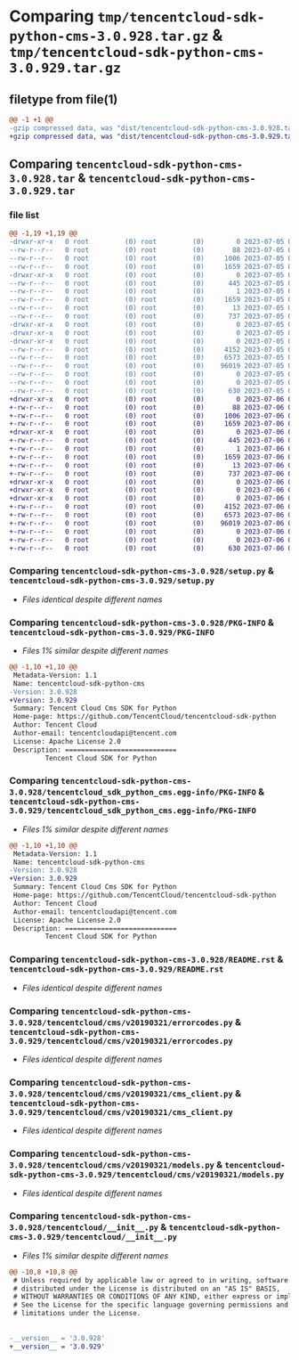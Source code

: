 # Comparing `tmp/tencentcloud-sdk-python-cms-3.0.928.tar.gz` & `tmp/tencentcloud-sdk-python-cms-3.0.929.tar.gz`

## filetype from file(1)

```diff
@@ -1 +1 @@
-gzip compressed data, was "dist/tencentcloud-sdk-python-cms-3.0.928.tar", last modified: Wed Jul  5 00:22:59 2023, max compression
+gzip compressed data, was "dist/tencentcloud-sdk-python-cms-3.0.929.tar", last modified: Thu Jul  6 00:23:12 2023, max compression
```

## Comparing `tencentcloud-sdk-python-cms-3.0.928.tar` & `tencentcloud-sdk-python-cms-3.0.929.tar`

### file list

```diff
@@ -1,19 +1,19 @@
-drwxr-xr-x   0 root         (0) root         (0)        0 2023-07-05 00:22:59.000000 tencentcloud-sdk-python-cms-3.0.928/
--rw-r--r--   0 root         (0) root         (0)       88 2023-07-05 00:22:59.000000 tencentcloud-sdk-python-cms-3.0.928/setup.cfg
--rw-r--r--   0 root         (0) root         (0)     1006 2023-07-05 00:22:59.000000 tencentcloud-sdk-python-cms-3.0.928/setup.py
--rw-r--r--   0 root         (0) root         (0)     1659 2023-07-05 00:22:59.000000 tencentcloud-sdk-python-cms-3.0.928/PKG-INFO
-drwxr-xr-x   0 root         (0) root         (0)        0 2023-07-05 00:22:59.000000 tencentcloud-sdk-python-cms-3.0.928/tencentcloud_sdk_python_cms.egg-info/
--rw-r--r--   0 root         (0) root         (0)      445 2023-07-05 00:22:59.000000 tencentcloud-sdk-python-cms-3.0.928/tencentcloud_sdk_python_cms.egg-info/SOURCES.txt
--rw-r--r--   0 root         (0) root         (0)        1 2023-07-05 00:22:59.000000 tencentcloud-sdk-python-cms-3.0.928/tencentcloud_sdk_python_cms.egg-info/dependency_links.txt
--rw-r--r--   0 root         (0) root         (0)     1659 2023-07-05 00:22:59.000000 tencentcloud-sdk-python-cms-3.0.928/tencentcloud_sdk_python_cms.egg-info/PKG-INFO
--rw-r--r--   0 root         (0) root         (0)       13 2023-07-05 00:22:59.000000 tencentcloud-sdk-python-cms-3.0.928/tencentcloud_sdk_python_cms.egg-info/top_level.txt
--rw-r--r--   0 root         (0) root         (0)      737 2023-07-05 00:22:59.000000 tencentcloud-sdk-python-cms-3.0.928/README.rst
-drwxr-xr-x   0 root         (0) root         (0)        0 2023-07-05 00:22:59.000000 tencentcloud-sdk-python-cms-3.0.928/tencentcloud/
-drwxr-xr-x   0 root         (0) root         (0)        0 2023-07-05 00:22:59.000000 tencentcloud-sdk-python-cms-3.0.928/tencentcloud/cms/
-drwxr-xr-x   0 root         (0) root         (0)        0 2023-07-05 00:22:59.000000 tencentcloud-sdk-python-cms-3.0.928/tencentcloud/cms/v20190321/
--rw-r--r--   0 root         (0) root         (0)     4152 2023-07-05 00:22:59.000000 tencentcloud-sdk-python-cms-3.0.928/tencentcloud/cms/v20190321/errorcodes.py
--rw-r--r--   0 root         (0) root         (0)     6573 2023-07-05 00:22:59.000000 tencentcloud-sdk-python-cms-3.0.928/tencentcloud/cms/v20190321/cms_client.py
--rw-r--r--   0 root         (0) root         (0)    96019 2023-07-05 00:22:59.000000 tencentcloud-sdk-python-cms-3.0.928/tencentcloud/cms/v20190321/models.py
--rw-r--r--   0 root         (0) root         (0)        0 2023-07-05 00:22:59.000000 tencentcloud-sdk-python-cms-3.0.928/tencentcloud/cms/v20190321/__init__.py
--rw-r--r--   0 root         (0) root         (0)        0 2023-07-05 00:22:59.000000 tencentcloud-sdk-python-cms-3.0.928/tencentcloud/cms/__init__.py
--rw-r--r--   0 root         (0) root         (0)      630 2023-07-05 00:22:59.000000 tencentcloud-sdk-python-cms-3.0.928/tencentcloud/__init__.py
+drwxr-xr-x   0 root         (0) root         (0)        0 2023-07-06 00:23:12.000000 tencentcloud-sdk-python-cms-3.0.929/
+-rw-r--r--   0 root         (0) root         (0)       88 2023-07-06 00:23:12.000000 tencentcloud-sdk-python-cms-3.0.929/setup.cfg
+-rw-r--r--   0 root         (0) root         (0)     1006 2023-07-06 00:23:12.000000 tencentcloud-sdk-python-cms-3.0.929/setup.py
+-rw-r--r--   0 root         (0) root         (0)     1659 2023-07-06 00:23:12.000000 tencentcloud-sdk-python-cms-3.0.929/PKG-INFO
+drwxr-xr-x   0 root         (0) root         (0)        0 2023-07-06 00:23:12.000000 tencentcloud-sdk-python-cms-3.0.929/tencentcloud_sdk_python_cms.egg-info/
+-rw-r--r--   0 root         (0) root         (0)      445 2023-07-06 00:23:12.000000 tencentcloud-sdk-python-cms-3.0.929/tencentcloud_sdk_python_cms.egg-info/SOURCES.txt
+-rw-r--r--   0 root         (0) root         (0)        1 2023-07-06 00:23:12.000000 tencentcloud-sdk-python-cms-3.0.929/tencentcloud_sdk_python_cms.egg-info/dependency_links.txt
+-rw-r--r--   0 root         (0) root         (0)     1659 2023-07-06 00:23:12.000000 tencentcloud-sdk-python-cms-3.0.929/tencentcloud_sdk_python_cms.egg-info/PKG-INFO
+-rw-r--r--   0 root         (0) root         (0)       13 2023-07-06 00:23:12.000000 tencentcloud-sdk-python-cms-3.0.929/tencentcloud_sdk_python_cms.egg-info/top_level.txt
+-rw-r--r--   0 root         (0) root         (0)      737 2023-07-06 00:23:12.000000 tencentcloud-sdk-python-cms-3.0.929/README.rst
+drwxr-xr-x   0 root         (0) root         (0)        0 2023-07-06 00:23:12.000000 tencentcloud-sdk-python-cms-3.0.929/tencentcloud/
+drwxr-xr-x   0 root         (0) root         (0)        0 2023-07-06 00:23:12.000000 tencentcloud-sdk-python-cms-3.0.929/tencentcloud/cms/
+drwxr-xr-x   0 root         (0) root         (0)        0 2023-07-06 00:23:12.000000 tencentcloud-sdk-python-cms-3.0.929/tencentcloud/cms/v20190321/
+-rw-r--r--   0 root         (0) root         (0)     4152 2023-07-06 00:23:12.000000 tencentcloud-sdk-python-cms-3.0.929/tencentcloud/cms/v20190321/errorcodes.py
+-rw-r--r--   0 root         (0) root         (0)     6573 2023-07-06 00:23:12.000000 tencentcloud-sdk-python-cms-3.0.929/tencentcloud/cms/v20190321/cms_client.py
+-rw-r--r--   0 root         (0) root         (0)    96019 2023-07-06 00:23:12.000000 tencentcloud-sdk-python-cms-3.0.929/tencentcloud/cms/v20190321/models.py
+-rw-r--r--   0 root         (0) root         (0)        0 2023-07-06 00:23:12.000000 tencentcloud-sdk-python-cms-3.0.929/tencentcloud/cms/v20190321/__init__.py
+-rw-r--r--   0 root         (0) root         (0)        0 2023-07-06 00:23:12.000000 tencentcloud-sdk-python-cms-3.0.929/tencentcloud/cms/__init__.py
+-rw-r--r--   0 root         (0) root         (0)      630 2023-07-06 00:23:12.000000 tencentcloud-sdk-python-cms-3.0.929/tencentcloud/__init__.py
```

### Comparing `tencentcloud-sdk-python-cms-3.0.928/setup.py` & `tencentcloud-sdk-python-cms-3.0.929/setup.py`

 * *Files identical despite different names*

### Comparing `tencentcloud-sdk-python-cms-3.0.928/PKG-INFO` & `tencentcloud-sdk-python-cms-3.0.929/PKG-INFO`

 * *Files 1% similar despite different names*

```diff
@@ -1,10 +1,10 @@
 Metadata-Version: 1.1
 Name: tencentcloud-sdk-python-cms
-Version: 3.0.928
+Version: 3.0.929
 Summary: Tencent Cloud Cms SDK for Python
 Home-page: https://github.com/TencentCloud/tencentcloud-sdk-python
 Author: Tencent Cloud
 Author-email: tencentcloudapi@tencent.com
 License: Apache License 2.0
 Description: ============================
         Tencent Cloud SDK for Python
```

### Comparing `tencentcloud-sdk-python-cms-3.0.928/tencentcloud_sdk_python_cms.egg-info/PKG-INFO` & `tencentcloud-sdk-python-cms-3.0.929/tencentcloud_sdk_python_cms.egg-info/PKG-INFO`

 * *Files 1% similar despite different names*

```diff
@@ -1,10 +1,10 @@
 Metadata-Version: 1.1
 Name: tencentcloud-sdk-python-cms
-Version: 3.0.928
+Version: 3.0.929
 Summary: Tencent Cloud Cms SDK for Python
 Home-page: https://github.com/TencentCloud/tencentcloud-sdk-python
 Author: Tencent Cloud
 Author-email: tencentcloudapi@tencent.com
 License: Apache License 2.0
 Description: ============================
         Tencent Cloud SDK for Python
```

### Comparing `tencentcloud-sdk-python-cms-3.0.928/README.rst` & `tencentcloud-sdk-python-cms-3.0.929/README.rst`

 * *Files identical despite different names*

### Comparing `tencentcloud-sdk-python-cms-3.0.928/tencentcloud/cms/v20190321/errorcodes.py` & `tencentcloud-sdk-python-cms-3.0.929/tencentcloud/cms/v20190321/errorcodes.py`

 * *Files identical despite different names*

### Comparing `tencentcloud-sdk-python-cms-3.0.928/tencentcloud/cms/v20190321/cms_client.py` & `tencentcloud-sdk-python-cms-3.0.929/tencentcloud/cms/v20190321/cms_client.py`

 * *Files identical despite different names*

### Comparing `tencentcloud-sdk-python-cms-3.0.928/tencentcloud/cms/v20190321/models.py` & `tencentcloud-sdk-python-cms-3.0.929/tencentcloud/cms/v20190321/models.py`

 * *Files identical despite different names*

### Comparing `tencentcloud-sdk-python-cms-3.0.928/tencentcloud/__init__.py` & `tencentcloud-sdk-python-cms-3.0.929/tencentcloud/__init__.py`

 * *Files 1% similar despite different names*

```diff
@@ -10,8 +10,8 @@
 # Unless required by applicable law or agreed to in writing, software
 # distributed under the License is distributed on an "AS IS" BASIS,
 # WITHOUT WARRANTIES OR CONDITIONS OF ANY KIND, either express or implied.
 # See the License for the specific language governing permissions and
 # limitations under the License.
 
 
-__version__ = '3.0.928'
+__version__ = '3.0.929'
```

